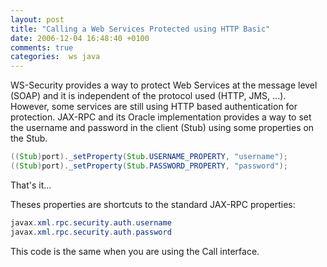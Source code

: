 ```yaml
---
layout: post
title: "Calling a Web Services Protected using HTTP Basic"
date: 2006-12-04 16:48:40 +0100
comments: true
categories:  ws java
---
```

WS-Security provides a way to protect Web Services at the message level (SOAP) and it is
independent of the protocol used (HTTP, JMS, ...). However, some services are still using HTTP based authentication for protection. JAX-RPC and its Oracle implementation provides a way to set the username
and password in the client (Stub) using some properties on the Stub.


``` java
((Stub)port)._setProperty(Stub.USERNAME_PROPERTY, "username");
((Stub)port)._setProperty(Stub.PASSWORD_PROPERTY, "password");  
```

That's it...

Theses properties are shortcuts to the standard JAX-RPC properties:

``` java
javax.xml.rpc.security.auth.username
javax.xml.rpc.security.auth.password
```

This code is the same when you are using the Call interface.
